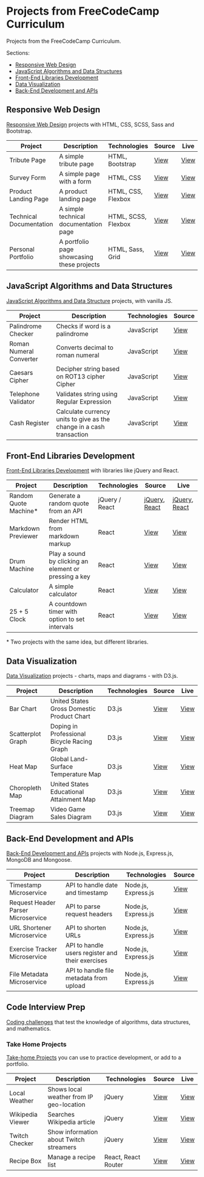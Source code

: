 # Projects from FreeCodeCamp Curriculum

Projects from the FreeCodeCamp Curriculum.

Sections:

- [Responsive Web Design](#responsive-web-design)
- [JavaScript Algorithms and Data Structures](#javascript-algorithms-and-data-structures)
- [Front-End Libraries Development](#front-end-libraries-development)
- [Data Visualization](#data-visualization)
- [Back-End Development and APIs](#back-end-development-and-APIs)

## Responsive Web Design

[Responsive Web Design](responsive-web-design) projects with HTML, CSS, SCSS, Sass and Bootstrap.

| Project                 | Description                                | Technologies        | Source                                                | Live                                                                                                        |
| ----------------------- | ------------------------------------------ | ------------------- | ----------------------------------------------------- | ----------------------------------------------------------------------------------------------------------- |
| Tribute Page            | A simple tribute page                      | HTML, Bootstrap     | [View](responsive-web-design/tribute-page)            | [View](https://jjnilton.github.io/freecodecamp-projects/responsive-web-design/tribute-page/dist)            |
| Survey Form             | A simple page with a form                  | HTML, CSS           | [View](responsive-web-design/survey-form)             | [View](https://jjnilton.github.io/freecodecamp-projects/responsive-web-design/survey-form/dist)             |
| Product Landing Page    | A product landing page                     | HTML, CSS, Flexbox  | [View](responsive-web-design/product-landing-page)    | [View](https://jjnilton.github.io/freecodecamp-projects/responsive-web-design/product-landing-page/dist)    |
| Technical Documentation | A simple technical documentation page      | HTML, SCSS, Flexbox | [View](responsive-web-design/technical-documentation) | [View](https://jjnilton.github.io/freecodecamp-projects/responsive-web-design/technical-documentation/dist) |
| Personal Portfolio      | A portfolio page showcasing these projects | HTML, Sass, Grid    | [View](responsive-web-design/personal-portfolio)      | [View](https://jjnilton.github.io/freecodecamp-projects/responsive-web-design/personal-portfolio/dist)      |

## JavaScript Algorithms and Data Structures

[JavaScript Algorithms and Data Structure](javascript-algorithms-and-data-structures) projects, with vanilla JS.

| Project                 | Description                                                          | Technologies | Source                                                                           |
| ----------------------- | -------------------------------------------------------------------- | ------------ | -------------------------------------------------------------------------------- |
| Palindrome Checker      | Checks if word is a palindrome                                       | JavaScript   | [View](javascript-algorithms-and-data-structures/src/palindrome-checker.js)      |
| Roman Numeral Converter | Converts decimal to roman numeral                                    | JavaScript   | [View](javascript-algorithms-and-data-structures/src/roman-numeral-converter.js) |
| Caesars Cipher          | Decipher string based on ROT13 cipher Cipher                         | JavaScript   | [View](javascript-algorithms-and-data-structures/src/caesars-cipher.js)          |
| Telephone Validator     | Validates string using Regular Expression                            | JavaScript   | [View](javascript-algorithms-and-data-structures/src/telephone-validator.js)     |
| Cash Register           | Calculate currency units to give as the change in a cash transaction | JavaScript   | [View](javascript-algorithms-and-data-structures/src/cash-register.js)           |

## Front-End Libraries Development

[Front-End Libraries Development](front-end-libraries-development) with libraries like jQuery and React.

| Project                | Description                                           | Technologies   | Source                                                                                                                                     | Live                                                                                                                                                                                                                                                   |
| ---------------------- | ----------------------------------------------------- | -------------- | ------------------------------------------------------------------------------------------------------------------------------------------ | ------------------------------------------------------------------------------------------------------------------------------------------------------------------------------------------------------------------------------------------------------ |
| Random Quote Machine\* | Generate a random quote from an API                   | jQuery / React | [jQuery](front-end-libraries-development/random-quote-machine-jquery), [React](front-end-libraries-development/random-quote-machine-react) | [jQuery](https://jjnilton.github.io/freecodecamp-projects/front-end-libraries-development/random-quote-machine-jquery/dist), [React](https://jjnilton.github.io/freecodecamp-projects/front-end-libraries-development/random-quote-machine-react/dist) |
| Markdown Previewer     | Render HTML from markdown markup                      | React          | [View](front-end-libraries-development/markdown-previewer)                                                                                 | [View](https://jjnilton.github.io/freecodecamp-projects/front-end-libraries-development/markdown-previewer/dist)                                                                                                                                       |
| Drum Machine           | Play a sound by clicking an element or pressing a key | React          | [View](front-end-libraries-development/drum-machine)                                                                                       | [View](https://jjnilton.github.io/freecodecamp-projects/front-end-libraries-development/drum-machine/dist)                                                                                                                                             |
| Calculator             | A simple calculator                                   | React          | [View](front-end-libraries-development/calculator)                                                                                         | [View](https://jjnilton.github.io/freecodecamp-projects/front-end-libraries-development/calculator/dist)                                                                                                                                               |
| 25 + 5 Clock           | A countdown timer with option to set intervals        | React          | [View](front-end-libraries-development/25-5-clock)                                                                                         | [View](https://jjnilton.github.io/freecodecamp-projects/front-end-libraries-development/25-5-clock/dist)                                                                                                                                               |

\* Two projects with the same idea, but different libraries.

## Data Visualization

[Data Visualization](data-visualization) projects - charts, maps and diagrams - with D3.js.

| Project           | Description                                 | Technologies | Source                                       | Live                                                                                               |
| ----------------- | ------------------------------------------- | ------------ | -------------------------------------------- | -------------------------------------------------------------------------------------------------- |
| Bar Chart         | United States Gross Domestic Product Chart  | D3.js        | [View](data-visualization/bar-chart)         | [View](https://jjnilton.github.io/freecodecamp-projects/data-visualization/bar-chart/dist)         |
| Scatterplot Graph | Doping in Professional Bicycle Racing Graph | D3.js        | [View](data-visualization/scatterplot-graph) | [View](https://jjnilton.github.io/freecodecamp-projects/data-visualization/scatterplot-graph/dist) |
| Heat Map          | Global Land-Surface Temperature Map         | D3.js        | [View](data-visualization/heat-map)          | [View](https://jjnilton.github.io/freecodecamp-projects/data-visualization/heat-map/dist)          |
| Choropleth Map    | United States Educational Attainment Map    | D3.js        | [View](data-visualization/choropleth-map)    | [View](https://jjnilton.github.io/freecodecamp-projects/data-visualization/choropleth-map/dist)    |
| Treemap Diagram   | Video Game Sales Diagram                    | D3.js        | [View](data-visualization/treemap-diagram)   | [View](https://jjnilton.github.io/freecodecamp-projects/data-visualization/treemap-diagram/dist)   |

## Back-End Development and APIs

[Back-End Development and APIs](back-end-development-and-apis) projects with Node.js, Express.js, MongoDB and Mongoose.

| Project                            | Description                                      | Technologies        | Source                                                              |
| ---------------------------------- | ------------------------------------------------ | ------------------- | ------------------------------------------------------------------- |
| Timestamp Microservice             | API to handle date and timestamp                 | Node.js, Express.js | [View](back-end-development-and-apis/timestamp-microservice)        |
| Request Header Parser Microservice | API to parse request headers                     | Node.js, Express.js | [View](back-end-development-and-apis/header-parser-microservice)    |
| URL Shortener Microservice         | API to shorten URLs                              | Node.js, Express.js | [View](back-end-development-and-apis/url-shortener-microservice)    |
| Exercise Tracker Microservice      | API to handle users register and their exercises | Node.js, Express.js | [View](back-end-development-and-apis/exercise-tracker-microservice) |
| File Metadata Microservice         | API to handle file metadata from upload          | Node.js, Express.js | [View](back-end-development-and-apis/file-metadata-microservice)    |

## Code Interview Prep

[Coding challenges]() that test the knowledge of algorithms, data structures, and mathematics.

### Take Home Projects

[Take-home Projects](code-interview-prep/take-home-projects) you can use to practice development, or add to a portfolio.

| Project          | Description                              | Technologies        | Source                                                          | Live                                                                                                                  |
| ---------------- | ---------------------------------------- | ------------------- | --------------------------------------------------------------- | --------------------------------------------------------------------------------------------------------------------- |
| Local Weather    | Shows local weather from IP geo-location | jQuery              | [View](code-interview-prep/take-home-projects/local-weather)    | [View](https://jjnilton.github.io/freecodecamp-projects/code-interview-prep/take-home-projects/local-weather/dist)    |
| Wikipedia Viewer | Searches Wikipedia article               | jQuery              | [View](code-interview-prep/take-home-projects/wikipedia-viewer) | [View](https://jjnilton.github.io/freecodecamp-projects/code-interview-prep/take-home-projects/wikipedia-viewer/dist) |
| Twitch Checker   | Show information about Twitch streamers  | jQuery              | [View](code-interview-prep/take-home-projects/twitch-checker)   | [View](https://jjnilton.github.io/freecodecamp-projects/code-interview-prep/take-home-projects/twitch-checker/dist)   |
| Recipe Box       | Manage a recipe list                     | React, React Router | [View](code-interview-prep/take-home-projects/recipe-box)       | [View](https://jjnilton.github.io/freecodecamp-projects/code-interview-prep/take-home-projects/recipe-box/build)      |
